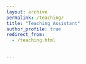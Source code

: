 ```yaml
---
layout: archive
permalink: /teaching/
title: "Teaching Assistant"
author_profile: true
redirect_from: 
  - /teaching.html
  

---
```

